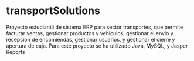 # transportSolutions

Proyecto estudiantil de sistema ERP para sector transportes, que permite facturar ventas, gestionar
productos y vehiculos, gestionar el envio y recepcion de encomiendas, gestionar usuarios, y gestionar
el cierre y apertura de caja. Para este proyecto se ha utilizado Java, MySQL, y Jasper Reports
